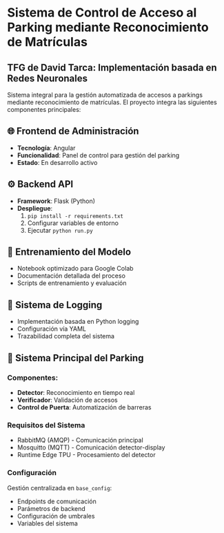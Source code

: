 # Sistema de Control de Acceso al Parking mediante Reconocimiento de Matrículas
## TFG de David Tarca: Implementación basada en Redes Neuronales

Sistema integral para la gestión automatizada de accesos a parkings mediante reconocimiento de matrículas. El proyecto integra las siguientes componentes principales:

## 🌐 Frontend de Administración
- **Tecnología**: Angular
- **Funcionalidad**: Panel de control para gestión del parking
- **Estado**: En desarrollo activo

## ⚙️ Backend API
- **Framework**: Flask (Python)
- **Despliegue**:
    1. `pip install -r requirements.txt`
    2. Configurar variables de entorno
    3. Ejecutar `python run.py`

## 🤖 Entrenamiento del Modelo
- Notebook optimizado para Google Colab
- Documentación detallada del proceso
- Scripts de entrenamiento y evaluación

## 📝 Sistema de Logging
- Implementación basada en Python logging
- Configuración vía YAML
- Trazabilidad completa del sistema

## 🚗 Sistema Principal del Parking
### Componentes:
- **Detector**: Reconocimiento en tiempo real
- **Verificador**: Validación de accesos
- **Control de Puerta**: Automatización de barreras

### Requisitos del Sistema
- RabbitMQ (AMQP) - Comunicación principal
- Mosquitto (MQTT) - Comunicación detector-display
- Runtime Edge TPU - Procesamiento del detector

### Configuración
Gestión centralizada en `base_config`:
- Endpoints de comunicación
- Parámetros de backend
- Configuración de umbrales
- Variables del sistema



